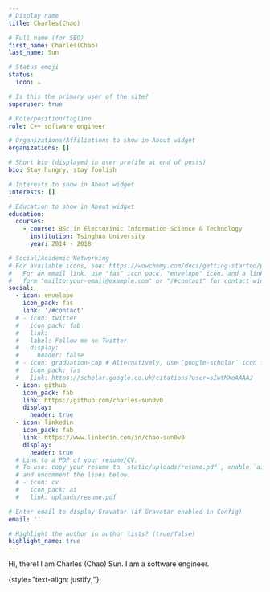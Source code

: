 ```yaml
---
# Display name
title: Charles(Chao)

# Full name (for SEO)
first_name: Charles(Chao)
last_name: Sun

# Status emoji
status:
  icon: ☕️

# Is this the primary user of the site?
superuser: true

# Role/position/tagline
role: C++ software engineer

# Organizations/Affiliations to show in About widget
organizations: []

# Short bio (displayed in user profile at end of posts)
bio: Stay hungry, stay foolish

# Interests to show in About widget
interests: []

# Education to show in About widget
education:
  courses:
    - course: BSc in Electorinic Information Science & Technology
      institution: Tsinghua University
      year: 2014 - 2018

# Social/Academic Networking
# For available icons, see: https://wowchemy.com/docs/getting-started/page-builder/#icons
#   For an email link, use "fas" icon pack, "envelope" icon, and a link in the
#   form "mailto:your-email@example.com" or "/#contact" for contact widget.
social:
  - icon: envelope
    icon_pack: fas
    link: '/#contact'
  # - icon: twitter
  #   icon_pack: fab
  #   link: 
  #   label: Follow me on Twitter
  #   display:
  #     header: false
  # - icon: graduation-cap # Alternatively, use `google-scholar` icon from `ai` icon pack
  #   icon_pack: fas
  #   link: https://scholar.google.co.uk/citations?user=sIwtMXoAAAAJ
  - icon: github
    icon_pack: fab
    link: https://github.com/charles-sun0v0
    display:
      header: true
  - icon: linkedin
    icon_pack: fab
    link: https://www.linkedin.com/in/chao-sun0v0
    display:
      header: true
  # Link to a PDF of your resume/CV.
  # To use: copy your resume to `static/uploads/resume.pdf`, enable `ai` icons in `params.yaml`,
  # and uncomment the lines below.
  # - icon: cv
  #   icon_pack: ai
  #   link: uploads/resume.pdf

# Enter email to display Gravatar (if Gravatar enabled in Config)
email: ''

# Highlight the author in author lists? (true/false)
highlight_name: true
---
```

Hi, there! I am Charles (Chao) Sun. I am a software engineer.
<!-- Alice Wu is a professor of artificial intelligence at the Stanford AI Lab. Her research interests include distributed robotics, mobile computing and programmable matter. She leads the Robotic Neurobiology group, which develops self-reconfiguring robots, systems of self-organizing robots, and mobile sensor networks. -->
{style="text-align: justify;"}
